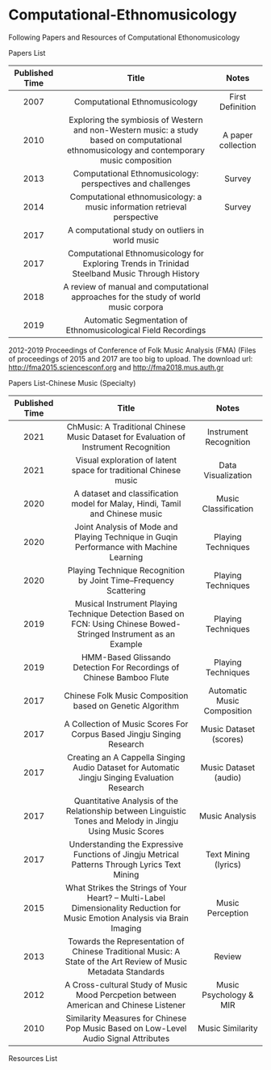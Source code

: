 # Computational-Ethnomusicology
Following Papers and Resources of Computational Ethonomusicology

Papers List

 Published Time | Title | Notes 
 :-----: | :-----: | :-----:
 2007 | Computational Ethnomusicology | First Definition 
 2010 | Exploring the symbiosis of Western and non-Western music: a study based on computational ethnomusicology and contemporary music composition | A paper collection
 2013 | Computational Ethnomusicology: perspectives and challenges | Survey
 2014 | Computational ethnomusicology: a music information retrieval perspective | Survey
 2017 | A computational study on outliers in world music |
 2017 | Computational Ethnomusicology for Exploring Trends in Trinidad Steelband Music Through History | 
 2018 | A review of manual and computational approaches for the study of world music corpora |
 2019 | Automatic Segmentation of Ethnomusicological Field Recordings |



2012-2019 Proceedings of Conference of Folk Music Analysis (FMA) (Files of proceedings of 2015 and 2017 are too big to upload. 
The download url: http://fma2015.sciencesconf.org and http://fma2018.mus.auth.gr



Papers List-Chinese Music (Specialty)

 Published Time | Title | Notes 
 :-----: | :-----: | :-----:
 2021 | ChMusic: A Traditional Chinese Music Dataset for Evaluation of Instrument Recognition | Instrument Recognition
 2021 | Visual exploration of latent space for traditional Chinese music | Data Visualization
 2020 | A dataset and classification model for Malay, Hindi, Tamil and Chinese music | Music Classification
 2020 | Joint Analysis of Mode and Playing Technique in Guqin Performance with Machine Learning | Playing Techniques
 2020 | Playing Technique Recognition by Joint Time–Frequency Scattering | Playing Techniques
 2019 | Musical Instrument Playing Technique Detection Based on FCN: Using Chinese Bowed-Stringed Instrument as an Example | Playing Techniques
 2019 | HMM-Based Glissando Detection For Recordings of Chinese Bamboo Flute | Playing Techniques
 2017 | Chinese Folk Music Composition based on Genetic Algorithm | Automatic Music Composition
 2017 | A Collection of Music Scores For Corpus Based Jingju Singing Research | Music Dataset (scores) 
 2017 | Creating an A Cappella Singing Audio Dataset for Automatic Jingju Singing Evaluation Research | Music Dataset (audio) 
 2017 | Quantitative Analysis of the Relationship between Linguistic Tones and Melody in Jingju Using Music Scores | Music Analysis
 2017 | Understanding the Expressive Functions of Jingju Metrical Patterns Through Lyrics Text Mining | Text Mining (lyrics) 
 2015 | What Strikes the Strings of Your Heart? – Multi-Label Dimensionality Reduction for Music Emotion Analysis via Brain Imaging | Music Perception
 2013 | Towards the Representation of Chinese Traditional Music: A State of the Art Review of Music Metadata Standards | Review
 2012 | A Cross-cultural Study of Music Mood Percpetion between American and Chinese Listener | Music Psychology & MIR
 2010 | Similarity Measures for Chinese Pop Music Based on Low-Level Audio Signal Attributes | Music Similarity
 
 
Resources List
